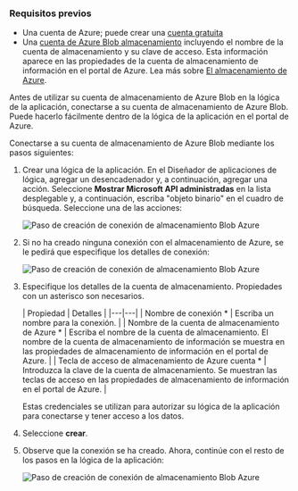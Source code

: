### <a name="prerequisites"></a>Requisitos previos
- Una cuenta de Azure; puede crear una [cuenta gratuita](https://azure.microsoft.com/free)
- Una [cuenta de Azure Blob almacenamiento](../articles/storage/storage-create-storage-account.md) incluyendo el nombre de la cuenta de almacenamiento y su clave de acceso. Esta información aparece en las propiedades de la cuenta de almacenamiento de información en el portal de Azure. Lea más sobre [El almacenamiento de Azure](../articles/storage/storage-introduction.md).

Antes de utilizar su cuenta de almacenamiento de Azure Blob en la lógica de la aplicación, conectarse a su cuenta de almacenamiento de Azure Blob. Puede hacerlo fácilmente dentro de la lógica de la aplicación en el portal de Azure.  

Conectarse a su cuenta de almacenamiento de Azure Blob mediante los pasos siguientes:  

1. Crear una lógica de la aplicación. En el Diseñador de aplicaciones de lógica, agregar un desencadenador y, a continuación, agregar una acción. Seleccione **Mostrar Microsoft API administradas** en la lista desplegable y, a continuación, escriba "objeto binario" en el cuadro de búsqueda. Seleccione una de las acciones:  

    ![Paso de creación de conexión de almacenamiento Blob Azure](./media/connectors-create-api-azureblobstorage/azureblobstorage-1.png)  

2. Si no ha creado ninguna conexión con el almacenamiento de Azure, se le pedirá que especifique los detalles de conexión:   

    ![Paso de creación de conexión de almacenamiento Blob Azure](./media/connectors-create-api-azureblobstorage/connection-details.png)  

3. Especifique los detalles de la cuenta de almacenamiento. Propiedades con un asterisco son necesarios.

    | Propiedad | Detalles |
|---|---|
| Nombre de conexión * | Escriba un nombre para la conexión. |
| Nombre de la cuenta de almacenamiento de Azure * | Escriba el nombre de la cuenta de almacenamiento. El nombre de la cuenta de almacenamiento de información se muestra en las propiedades de almacenamiento de información en el portal de Azure. |
| Tecla de acceso de almacenamiento de Azure cuenta * | Introduzca la clave de la cuenta de almacenamiento. Se muestran las teclas de acceso en las propiedades de almacenamiento de información en el portal de Azure. |

    Estas credenciales se utilizan para autorizar su lógica de la aplicación para conectarse y tener acceso a los datos. 

4. Seleccione **crear**.

5. Observe que la conexión se ha creado. Ahora, continúe con el resto de los pasos en la lógica de la aplicación: 

    ![Paso de creación de conexión de almacenamiento Blob Azure](./media/connectors-create-api-azureblobstorage/azureblobstorage-3.png)  

